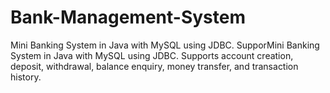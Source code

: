 # Bank-Management-System
Mini Banking System in Java with MySQL using JDBC. SupporMini Banking System in Java with MySQL using JDBC. Supports account creation, deposit, withdrawal, balance enquiry, money transfer, and transaction history.
